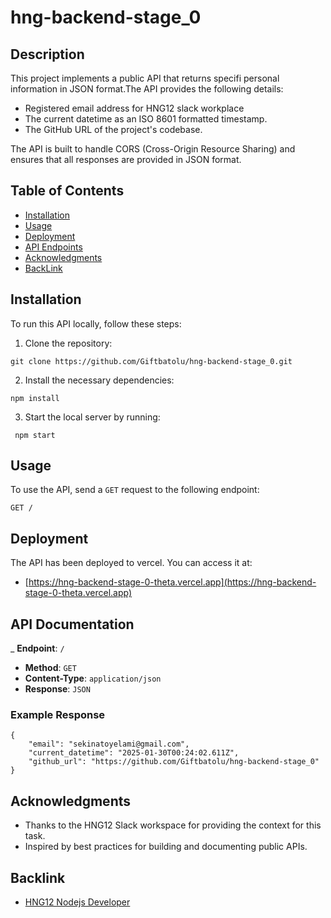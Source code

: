 # hng-backend-stage_0

## Description
This project implements a public API that returns specifi personal information in JSON format.The API provides the following details:
- Registered email address for HNG12 slack workplace
- The current datetime as an ISO 8601 formatted timestamp.
- The GitHub URL of the project's codebase.

The API is built to handle CORS (Cross-Origin Resource Sharing) and ensures that all responses are provided in JSON format.

## Table of Contents
- [Installation](#installation)
- [Usage](#usage)
- [Deployment](#deployment)
- [API Endpoints](#api-endpoints)
- [Acknowledgments](#acknowledgments)
- [BackLink](#backlink)

## Installation
To run this API locally, follow these steps:
1. Clone the repository:
```
git clone https://github.com/Giftbatolu/hng-backend-stage_0.git
```
2. Install the necessary dependencies: 
```
npm install
```
3. Start the local server by running:
```
 npm start
```

## Usage
To use the API, send a `GET` request to the following endpoint:
```
GET /
```

## Deployment
The API has been deployed to vercel. You can access it at:

- [https://hng-backend-stage-0-theta.vercel.app](https://hng-backend-stage-0-theta.vercel.app)

## API Documentation

_ **Endpoint**: `/`
- **Method**: `GET`
- **Content-Type**: `application/json`
- **Response**: `JSON`

### Example Response
```
{
    "email": "sekinatoyelami@gmail.com",
    "current_datetime": "2025-01-30T00:24:02.611Z",
    "github_url": "https://github.com/Giftbatolu/hng-backend-stage_0"
}
```

## Acknowledgments
- Thanks to the HNG12 Slack workspace for providing the context for this task.
- Inspired by best practices for building and documenting public APIs.

## Backlink
- [HNG12 Nodejs Developer](https://hng.tech/hire/nodejs-developers)
